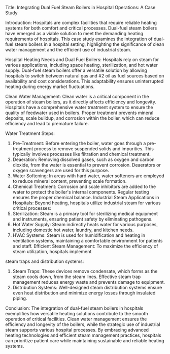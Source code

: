 Title: Integrating Dual Fuel Steam Boilers in Hospital Operations: A Case Study 


Introduction: Hospitals are complex facilities that require reliable heating systems for both comfort and 
critical processes. Dual-fuel steam boilers have emerged as a viable solution to meet the demanding 
heating requirements of hospitals. This case study examines the integration of dual-fuel steam boilers in 
a hospital setting, highlighting the significance of clean water management and the efficient use of 
industrial steam. 

Hospital Heating Needs and Dual Fuel Boilers: Hospitals rely on steam for various applications, 
including space heating, sterilization, and hot water supply. Dual-fuel steam boilers offer a versatile 
solution by allowing hospitals to switch between natural gas and #2 oil as fuel sources based on 
availability and cost considerations. This adaptability ensures uninterrupted heating during energy 
market fluctuations. 

Clean Water Management: Clean water is a critical component in the operation of steam boilers, as it 
directly affects efficiency and longevity. Hospitals have a comprehensive water treatment system to 
ensure the quality of feedwater used in boilers. Proper treatment prevents mineral deposits, scale 
buildup, and corrosion within the boiler, which can reduce efficiency and lead to premature failure. 

Water Treatment Steps: 
1. Pre-Treatment: Before entering the boiler, water goes through a pre-treatment process to 
remove suspended solids and impurities. This typically involves processes like filtration and 
chemical treatment. 
2. Deaeration: Removing dissolved gases, such as oxygen and carbon dioxide, from the water is 
essential to prevent corrosion. Deaerators or oxygen scavengers are used for this purpose. 
3. Water Softening: In areas with hard water, water softeners are employed to reduce mineral 
content, preventing scale formation. 
4. Chemical Treatment: Corrosion and scale inhibitors are added to the water to protect the 
boiler's internal components. Regular testing ensures the proper chemical balance. 
Industrial Steam Applications in Hospitals: Beyond heating, hospitals utilize industrial steam for 
various critical processes: 
1. Sterilization: Steam is a primary tool for sterilizing medical equipment and instruments, ensuring 
patient safety by eliminating pathogens. 
2. Hot Water Supply: Steam indirectly heats water for various purposes, including domestic hot 
water, laundry, and kitchen needs. 
3. HVAC Systems: Steam is used for humidification and heating in ventilation systems, maintaining 
a comfortable environment for patients and staff. 
Efficient Steam Management: To maximize the efficiency of steam utilization, hospitals implement 

steam traps and distribution systems:
1. Steam Traps: These devices remove condensate, which forms as the steam cools down, from the steam lines. Effective steam trap management reduces energy waste and prevents damage to 
equipment. 
2. Distribution Systems: Well-designed steam distribution systems ensure even heat distribution 
and minimize energy losses through insulated piping. 

Conclusion: The integration of dual-fuel steam boilers in hospitals exemplifies how versatile heating 
solutions contribute to the smooth operation of critical facilities. Clean water management ensures the 
efficiency and longevity of the boilers, while the strategic use of industrial steam supports various hospital 
processes. By embracing advanced heating technologies and efficient steam management practices, 
hospitals can prioritize patient care while maintaining sustainable and reliable heating systems. 
